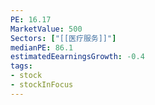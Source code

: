 ```yaml
---
PE: 16.17
MarketValue: 500
Sectors: ["[[医疗服务]]"]
medianPE: 86.1
estimatedEearningsGrowth: -0.4
tags:
- stock
- stockInFocus 
---
```


